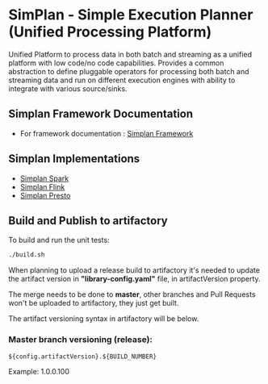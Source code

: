 # SimPlan - Simple Execution Planner (Unified Processing Platform)


Unified Platform to process data in both batch and streaming as a unified platform with low code/no code capabilities. Provides a common abstraction to define pluggable operators for processing both batch and streaming data and run on different execution engines with ability to integrate with various source/sinks.

## Simplan Framework Documentation
- For framework documentation : [Simplan Framework](https://github.intuit.com/pages/Simplan/simplan-framework/)

## Simplan Implementations
- [Simplan Spark](https://github.intuit.com/pages/Simplan/simplan-spark/)
- [Simplan Flink](https://github.intuit.com/pages/tabraham1/simplan-flink/)
- [Simplan Presto](https://github.intuit.com/pages/Simplan/simplan-presto/)

## Build and Publish to artifactory

To build and run the unit tests:

```bash
./build.sh
```

When planning to upload a release build to artifactory it's needed to update the artifact version in **"library-config.yaml"** file, in artifactVersion property.

The merge needs to be done to **master**, other branches and Pull Requests won't be uploaded to artifactory, they just get built.

The artifact versioning syntax in artifactory will be below.

### Master branch versioning (release):
```
${config.artifactVersion}.${BUILD_NUMBER}
```

Example: 1.0.0.100
